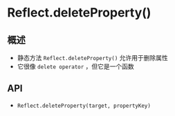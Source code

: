 # Reflect.deleteProperty()

## 概述

+ 静态方法 `Reflect.deleteProperty()` 允许用于删除属性
+ 它很像 `delete operator` ，但它是一个函数

## API

+ `Reflect.deleteProperty(target, propertyKey)`
